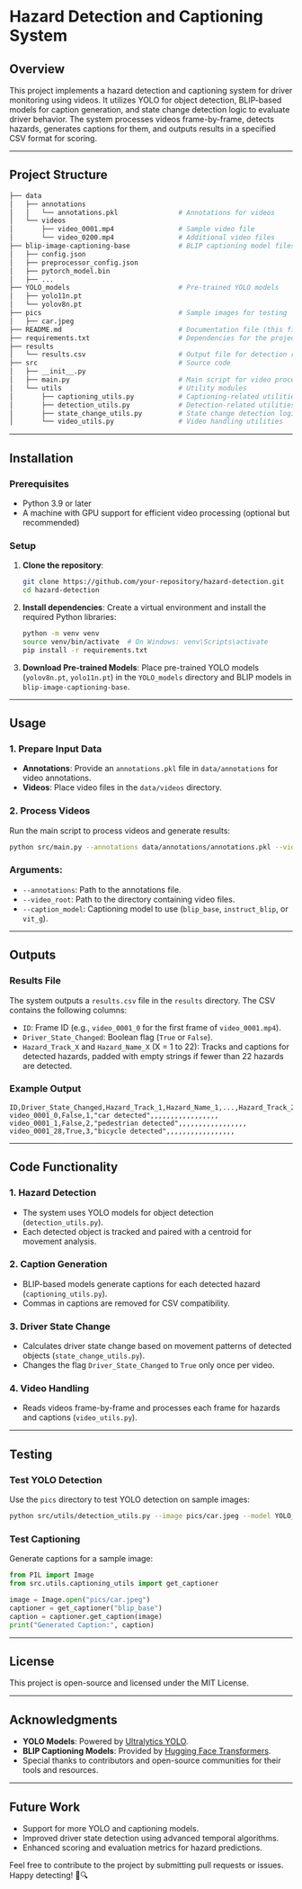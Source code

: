 # **Hazard Detection and Captioning System**

## **Overview**

This project implements a hazard detection and captioning system for driver monitoring using videos. It utilizes YOLO for object detection, BLIP-based models for caption generation, and state change detection logic to evaluate driver behavior. The system processes videos frame-by-frame, detects hazards, generates captions for them, and outputs results in a specified CSV format for scoring.

---

## **Project Structure**

```graphql
├── data
│   ├── annotations
│   │   └── annotations.pkl               # Annotations for videos
│   └── videos
│       ├── video_0001.mp4                # Sample video file
│       └── video_0200.mp4                # Additional video files
├── blip-image-captioning-base            # BLIP captioning model files
│   ├── config.json
│   ├── preprocessor_config.json
│   ├── pytorch_model.bin
│   ├── ...
├── YOLO_models                           # Pre-trained YOLO models
│   ├── yolo11n.pt
│   └── yolov8n.pt
├── pics                                  # Sample images for testing
│   ├── car.jpeg
├── README.md                             # Documentation file (this file)
├── requirements.txt                      # Dependencies for the project
├── results
│   └── results.csv                       # Output file for detection results
├── src                                   # Source code
│   ├── __init__.py
│   ├── main.py                           # Main script for video processing
│   └── utils                             # Utility modules
│       ├── captioning_utils.py           # Captioning-related utilities
│       ├── detection_utils.py            # Detection-related utilities
│       ├── state_change_utils.py         # State change detection logic
│       └── video_utils.py                # Video handling utilities
```

---

## **Installation**

### **Prerequisites**

- Python 3.9 or later
- A machine with GPU support for efficient video processing (optional but recommended)

### **Setup**

1. **Clone the repository**:

   ```bash
   git clone https://github.com/your-repository/hazard-detection.git
   cd hazard-detection
   ```

2. **Install dependencies**:
   Create a virtual environment and install the required Python libraries:

   ```bash
   python -m venv venv
   source venv/bin/activate  # On Windows: venv\Scripts\activate
   pip install -r requirements.txt
   ```

3. **Download Pre-trained Models**:
   Place pre-trained YOLO models (`yolov8n.pt`, `yolo11n.pt`) in the `YOLO_models` directory and BLIP models in `blip-image-captioning-base`.

---

## **Usage**

### **1. Prepare Input Data**

- **Annotations**: Provide an `annotations.pkl` file in `data/annotations` for video annotations.
- **Videos**: Place video files in the `data/videos` directory.

### **2. Process Videos**

Run the main script to process videos and generate results:

```bash
python src/main.py --annotations data/annotations/annotations.pkl --video_root data/videos --caption_model blip_base
```

### **Arguments**:

- `--annotations`: Path to the annotations file.
- `--video_root`: Path to the directory containing video files.
- `--caption_model`: Captioning model to use (`blip_base`, `instruct_blip`, or `vit_g`).

---

## **Outputs**

### **Results File**

The system outputs a `results.csv` file in the `results` directory. The CSV contains the following columns:

- `ID`: Frame ID (e.g., `video_0001_0` for the first frame of `video_0001.mp4`).
- `Driver_State_Changed`: Boolean flag (`True` or `False`).
- `Hazard_Track_X` and `Hazard_Name_X` (X = 1 to 22): Tracks and captions for detected hazards, padded with empty strings if fewer than 22 hazards are detected.

### **Example Output**

```csv
ID,Driver_State_Changed,Hazard_Track_1,Hazard_Name_1,...,Hazard_Track_22,Hazard_Name_22
video_0001_0,False,1,"car detected",,,,,,,,,,,,,,,,,
video_0001_1,False,2,"pedestrian detected",,,,,,,,,,,,,,,,,
video_0001_28,True,3,"bicycle detected",,,,,,,,,,,,,,,,,
```

---

## **Code Functionality**

### **1. Hazard Detection**

- The system uses YOLO models for object detection (`detection_utils.py`).
- Each detected object is tracked and paired with a centroid for movement analysis.

### **2. Caption Generation**

- BLIP-based models generate captions for each detected hazard (`captioning_utils.py`).
- Commas in captions are removed for CSV compatibility.

### **3. Driver State Change**

- Calculates driver state change based on movement patterns of detected objects (`state_change_utils.py`).
- Changes the flag `Driver_State_Changed` to `True` only once per video.

### **4. Video Handling**

- Reads videos frame-by-frame and processes each frame for hazards and captions (`video_utils.py`).

---

## **Testing**

### **Test YOLO Detection**

Use the `pics` directory to test YOLO detection on sample images:

```bash
python src/utils/detection_utils.py --image pics/car.jpeg --model YOLO_models/yolov8n.pt
```

### **Test Captioning**

Generate captions for a sample image:

```python
from PIL import Image
from src.utils.captioning_utils import get_captioner

image = Image.open("pics/car.jpeg")
captioner = get_captioner("blip_base")
caption = captioner.get_caption(image)
print("Generated Caption:", caption)
```

---

## **License**

This project is open-source and licensed under the MIT License.

---

## **Acknowledgments**

- **YOLO Models**: Powered by [Ultralytics YOLO](https://github.com/ultralytics/yolov5).
- **BLIP Captioning Models**: Provided by [Hugging Face Transformers](https://huggingface.co).
- Special thanks to contributors and open-source communities for their tools and resources.

---

## **Future Work**

- Support for more YOLO and captioning models.
- Improved driver state detection using advanced temporal algorithms.
- Enhanced scoring and evaluation metrics for hazard predictions.

Feel free to contribute to the project by submitting pull requests or issues. Happy detecting! 🚗🔍
